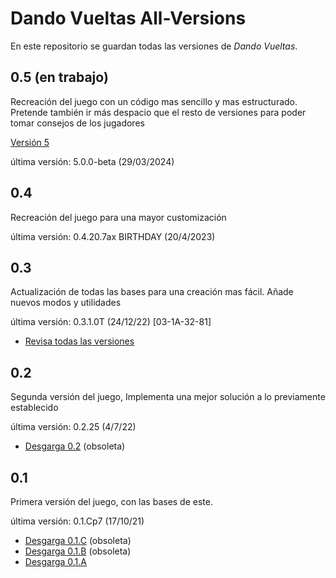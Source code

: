 
# Dando Vueltas All-Versions

En este repositorio se guardan todas las versiones de *Dando Vueltas*.

## 0.5 (en trabajo)
Recreación del juego con un código mas sencillo y mas estructurado.
Pretende también ir más despacio que el resto de versiones para poder tomar consejos de los jugadores

[Versión 5](https://github.com/MagincyanGames/DVVersions/releases/tag/DV5)

última versión: 5.0.0-beta (29/03/2024)

## 0.4
Recreación del juego para una mayor customización

última versión: 0.4.20.7ax BIRTHDAY (20/4/2023)

## 0.3 
Actualización de todas las bases para una creación mas fácil. Añade nuevos modos y utilidades

última versión: 0.3.1.0T (24/12/22) [03-1A-32-81]

* [Revisa todas las versiones](https://github.com/MagincianCompany/DVVersions/blob/main/03.md)

## 0.2
Segunda versión del juego, Implementa una mejor solución a lo previamente establecido

última versión: 0.2.25 (4/7/22)

* [Desgarga 0.2](https://github.com/MagincianCompany/DVVersions/raw/main/All%20Versions/DandoVueltas0.2.25.zip) (obsoleta)

## 0.1 
Primera versión del juego, con las bases de este.

última versión: 0.1.Cp7 (17/10/21)
* [Desgarga 0.1.C](https://github.com/MagincianCompany/DVVersions/raw/main/All%20Versions/DV_0.1.C.zip) (obsoleta)
* [Desgarga 0.1.B](https://github.com/MagincianCompany/DVVersions/raw/main/All%20Versions/DV_0.1.B.zip) (obsoleta)
* [Desgarga 0.1.A](https://github.com/MagincianCompany/DVVersions/raw/main/All%20Versions/DV_0.1.A.zip)



